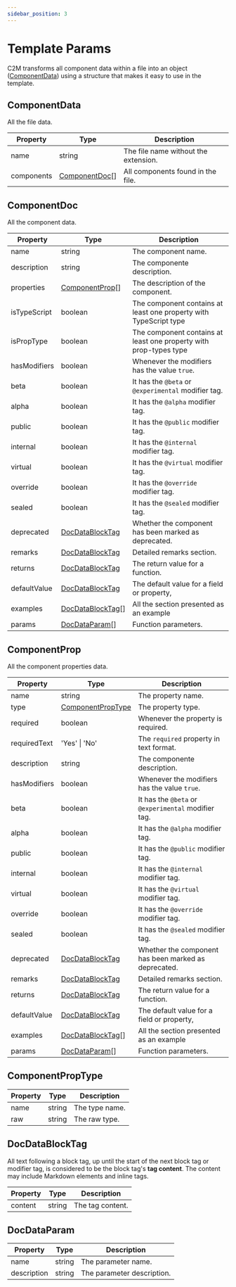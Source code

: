 ```yaml
---
sidebar_position: 3
---
```


# Template Params

C2M transforms all component data within a file into an object ([ComponentData](#componentdata)) using a structure that makes it easy to use in the template.

## ComponentData

All the file data.

| Property   | Type                            | Description                          |
| ---------- | ------------------------------- | ------------------------------------ |
| name       | string                          | The file name without the extension. |
| components | [ComponentDoc](#componentdoc)[] | All components found in the file.    |

## ComponentDoc

All the component data.

| Property     | Type                                  | Description                                                       |
| ------------ | ------------------------------------- | ----------------------------------------------------------------- |
| name         | string                                | The component name.                                               |
| description  | string                                | The componente description.                                       |
| properties   | [ComponentProp](#componentprop)[]     | The description of the component.                                 |
| isTypeScript | boolean                               | The component contains at least one property with TypeScript type |
| isPropType   | boolean                               | The component contains at least one property with prop-types type |
| hasModifiers | boolean                               | Whenever the modifiers has the value `true`.                      |
| beta         | boolean                               | It has the `@beta` or `@experimental` modifier tag.               |
| alpha        | boolean                               | It has the `@alpha` modifier tag.                                 |
| public       | boolean                               | It has the `@public` modifier tag.                                |
| internal     | boolean                               | It has the `@internal` modifier tag.                              |
| virtual      | boolean                               | It has the `@virtual` modifier tag.                               |
| override     | boolean                               | It has the `@override` modifier tag.                              |
| sealed       | boolean                               | It has the `@sealed` modifier tag.                                |
| deprecated   | [DocDataBlockTag](#docdatablocktag)   | Whether the component has been marked as deprecated.              |
| remarks      | [DocDataBlockTag](#docdatablocktag)   | Detailed remarks section.                                         |
| returns      | [DocDataBlockTag](#docdatablocktag)   | The return value for a function.                                  |
| defaultValue | [DocDataBlockTag](#docdatablocktag)   | The default value for a field or property,                        |
| examples     | [DocDataBlockTag](#docdatablocktag)[] | All the section presented as an example                           |
| params       | [DocDataParam](#docdataparam)[]       | Function parameters.                                              |

## ComponentProp

All the component properties data.

| Property     | Type                                    | Description                                          |
| ------------ | --------------------------------------- | ---------------------------------------------------- |
| name         | string                                  | The property name.                                   |
| type         | [ComponentPropType](#componentproptype) | The property type.                                   |
| required     | boolean                                 | Whenever the property is required.                   |
| requiredText | 'Yes' \| 'No'                           | The `required` property in text format.              |
| description  | string                                  | The componente description.                          |
| hasModifiers | boolean                                 | Whenever the modifiers has the value `true`.         |
| beta         | boolean                                 | It has the `@beta` or `@experimental` modifier tag.  |
| alpha        | boolean                                 | It has the `@alpha` modifier tag.                    |
| public       | boolean                                 | It has the `@public` modifier tag.                   |
| internal     | boolean                                 | It has the `@internal` modifier tag.                 |
| virtual      | boolean                                 | It has the `@virtual` modifier tag.                  |
| override     | boolean                                 | It has the `@override` modifier tag.                 |
| sealed       | boolean                                 | It has the `@sealed` modifier tag.                   |
| deprecated   | [DocDataBlockTag](#docdatablocktag)     | Whether the component has been marked as deprecated. |
| remarks      | [DocDataBlockTag](#docdatablocktag)     | Detailed remarks section.                            |
| returns      | [DocDataBlockTag](#docdatablocktag)     | The return value for a function.                     |
| defaultValue | [DocDataBlockTag](#docdatablocktag)     | The default value for a field or property,           |
| examples     | [DocDataBlockTag](#docdatablocktag)[]   | All the section presented as an example              |
| params       | [DocDataParam](#docdataparam)[]         | Function parameters.                                 |

## ComponentPropType

| Property | Type   | Description    |
| -------- | ------ | -------------- |
| name     | string | The type name. |
| raw      | string | The raw type.  |

## DocDataBlockTag

All text following a block tag, up until the start of the next block tag or modifier tag, is considered to be the block tag's **tag content**. The content may include Markdown elements and inline tags.

| Property | Type   | Description      |
| -------- | ------ | ---------------- |
| content  | string | The tag content. |

## DocDataParam

| Property    | Type   | Description                |
| ----------- | ------ | -------------------------- |
| name        | string | The parameter name.        |
| description | string | The parameter description. |
